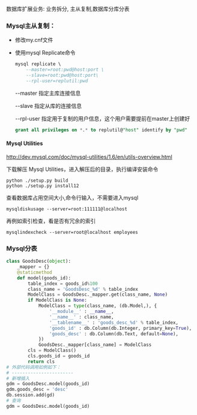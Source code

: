 



数据库扩展业务: 业务拆分, 主从复制,数据库分库分表

### Mysql主从复制：

- 修改my.cnf文件

- 使用mysql  Replicate命令

  ```sql
  mysql replicate \
      --master=root:pwd@host:port \
      --slave=root:pwd@host:port\
      --rpl-user=replutil:pwd
  ```

  --master 指定主库连接信息

  --slave  指定从库的连接信息

  --rpl-user 指定用于复制的用户信息，这个用户需要提前在master上创建好

  ```sql
  grant all privileges on *.* to replutil@"host" identify by "pwd"
  ```

#### Mysql Utilities

<http://dev.mysql.com/doc/mysql-utilities/1.6/en/utils-overview.html>

下载解压 Mysql Utilities，进入解压后的目录，执行编译安装命令

```
python ./setup.py build
python ./setup.py install12
```

查看数据库占用空间大小,命令行输入，不需要进入mysql

`mysqldiskusage --server=root:111111@localhost`

再例如索引检查，看是否有冗余的索引

`mysqlindexcheck --server=root@localhost employees`



### Mysql分表

```python
class GoodsDesc(object):
    _mapper = {}
    @staticmethod
    def model(goods_id):
        table_index = goods_id%100
        class_name = 'GoodsDesc_%d' % table_index
        ModelClass = GoodsDesc._mapper.get(class_name, None)
        if ModelClass is None:
            ModelClass = type(class_name, (db.Model,), {
                '__module__' : __name__,
                '__name__' : class_name,
                '__tablename__' : 'goods_desc_%d' % table_index,
                'goods_id' : db.Column(db.Integer, primary_key=True),
                'goods_desc' : db.Column(db.Text, default=None),
            })
            GoodsDesc._mapper[class_name] = ModelClass
        cls = ModelClass()
        cls.goods_id = goods_id
        return cls
# 外部代码调用如例如下：
# -----------------------
# 新增插入
gdm = GoodsDesc.model(goods_id)
gdm.goods_desc = 'desc'
db.session.add(gd)
# 查询
gdm = GoodsDesc.model(goods_id)

```

